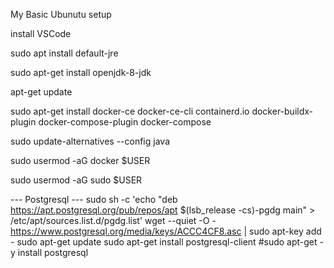 

My Basic Ubunutu  setup

install VSCode

sudo apt install default-jre

sudo apt-get install openjdk-8-jdk

apt-get update

sudo apt-get install docker-ce docker-ce-cli containerd.io docker-buildx-plugin docker-compose-plugin docker-compose


sudo update-alternatives --config java

sudo usermod -aG docker $USER

sudo usermod -aG sudo $USER


--- Postgresql ---
sudo sh -c 'echo "deb https://apt.postgresql.org/pub/repos/apt $(lsb_release -cs)-pgdg main" > /etc/apt/sources.list.d/pgdg.list'
wget --quiet -O - https://www.postgresql.org/media/keys/ACCC4CF8.asc | sudo apt-key add -
sudo apt-get update
sudo apt-get install postgresql-client
#sudo apt-get -y install postgresql




